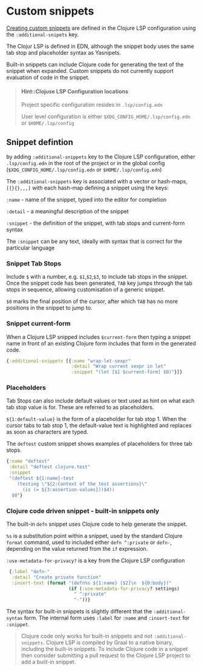 # Custom snippets

[Creating custom snippets](https://clojure-lsp.io/settings/#snippets) are defined in the Clojure LSP configuration using the `:additional-snipets` key.

The Clojur LSP is defined in EDN, although the snippet body uses the same tab stop and placeholder syntax as Yasnipets.

Built-in snippets can include Clojure code for generating the text of the snippet when expanded.  Custom snippets do not currently support evaluation of code in the snippet.


> #### Hint::Clojuse LSP Configuration locations
> Project specific configuration resides in `.lsp/config.edn`
>
> User level configuration is either `$XDG_CONFIG_HOME/.lsp/config.edn` or `$HOME/.lsp/config`


## Snippet defintion

 by adding `:additional-snippets` key to the Clojure LSP configuration, either `.lsp/config.edn` in the root of the project or in the global config (`$XDG_CONFIG_HOME/.lsp/config.edn` or `$HOME/.lsp/config.edn`)

The `:additional-snippets` key is associated with a vector or hash-maps, `[{}{},,,]` with each hash-map defining a snippet using the keys:

`:name` - name of the snippet, typed into the editor for completion

`:detail` - a meaningful description of the snippet

`:snippet` - the definition of the snippet, with tab stops and current-form syntax

The `:snippet` can be any text, ideally with syntax that is correct for the particular language


### Snippet Tab Stops

Include `$` with a number, e.g. `$1`,`$2`,`$3`,  to include tab stops in the snippet.  Once the snippet code has been generated, `TAB` key jumps through the tab stops in sequence, allowing customisation of a generic snippet.

`$0` marks the final position of the cursor, after which `TAB` has no more positions in the snippet to jump to.


### Snippet current-form

When a Clojure LSP snipped includes `$current-form` then typing a snippet name in front of an existing Clojure form includes that form in the generated code.

```clojure
{:additional-snippets [{:name "wrap-let-sexpr"
                        :detail "Wrap current sexpr in let"
                        :snippet "(let [$1 $current-form] $0)"}]}
```

### Placeholders

Tab Stops can also include default values or text used as hint on what each tab stop value is for.  These are referred to as placeholders.

`${1:default-value}` is the form of a placeholder for tab stop 1.  When the cursor tabs to tab stop 1, the default-value text is highlighted and replaces as soon as characters are typed.

The `deftest` custom snippet shows examples of placeholders for three tab stops.

```clojure
{:name "deftest"
 :detail "deftest clojure.test"
 :snippet
 "(deftest ${1:name}-test
    (testing \"${2:Context of the test assertions}\"
      (is (= ${3:assertion-values}))$4))
  $0"}
```


### Clojure code driven snippet - built-in snippets only

The built-in `defn` snippet uses Clojure code to help generate the snippet.

`%s` is a substitution point within a snippet, used by the standard Clojure `format` command, used to included either `defn ^:private` or `defn-`, depending on the value returned from the `if` expression.

`:use-metadata-for-privacy?` is a key from the Clojure LSP configuration

```clojure
 {:label "defn-"
  :detail "Create private function"
  :insert-text (format "(defn%s ${1:name} [$2]\n  ${0:body})"
                       (if (:use-metadata-for-privacy? settings)
                         " ^:private"
                         "-"))}
```

The syntax for built-in snippets is slightly different that the `:additional-syntax` form.  The internal form uses `:label` for `:name` and `:insert-text` for `:snippet`.

> Clojure code only works for built-in snippets and not `:additional-snippets`. Clojure LSP is compiled by Graal to a native binary, including the built-in snippets.  To include Clojure code in a snippet then consider submitting a pull request to the Clojure LSP project to add a built-in snippet.
